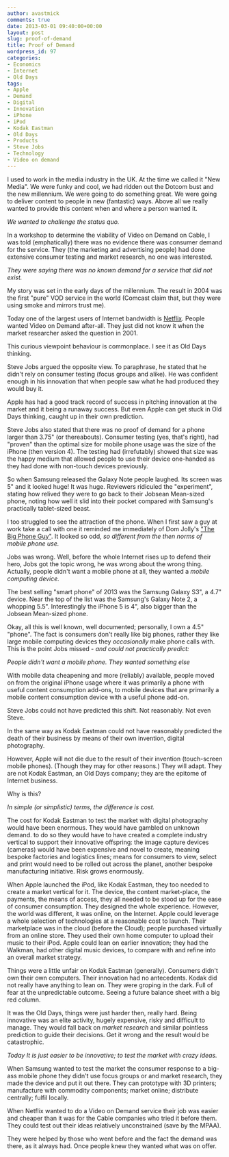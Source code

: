 ```yaml
---
author: avastmick
comments: true
date: 2013-03-01 09:40:00+00:00
layout: post
slug: proof-of-demand
title: Proof of Demand
wordpress_id: 97
categories:
- Economics
- Internet
- Old Days
tags:
- Apple
- Demand
- Digital
- Innovation
- iPhone
- iPod
- Kodak Eastman
- Old Days
- Products
- Steve Jobs
- Technology
- Video on demand
---
```


I used to work in the media industry in the UK. At the time we called it "New Media". We were funky and cool, we had ridden out the Dotcom bust and the new millennium. We were going to do something great. We were going to deliver content to people in new (fantastic) ways. Above all we really wanted to provide this content when and where a person wanted it.

_We wanted to challenge the status quo._

In a workshop to determine the viability of Video on Demand on Cable, I was told (emphatically) there was no evidence there was consumer demand for the service. They (the marketing and advertising people) had done extensive consumer testing and market research, no one was interested.

_They were saying there was no known demand for a service that did not exist._

My story was set in the early days of the millennium. The result in 2004 was the first "pure" VOD service in the world (Comcast claim that, but they were using smoke and mirrors trust me).

Today one of the largest users of Internet bandwidth is [Netflix](http://netflix.com). People wanted Video on Demand after-all. They just did not know it when the market researcher asked the question in 2001.

This curious viewpoint behaviour is commonplace. I see it as Old Days thinking.

Steve Jobs argued the opposite view. To paraphrase, he stated that he didn't rely on consumer testing (focus groups and alike). He was confident enough in his innovation that when people saw what he had produced they would buy it.

Apple has had a good track record of success in pitching innovation at the market and it being a runaway success. But even Apple can get stuck in Old Days thinking, caught up in their own prediction.

Steve Jobs also stated that there was no proof of demand for a phone larger than 3.75" (or thereabouts). Consumer testing (yes, that's right), had "proven" than the optimal size for mobile phone usage was the size of the iPhone (then version 4). The testing had (irrefutably) showed that size was the happy medium that allowed people to use their device one-handed as they had done with non-touch devices previously.

So when Samsung released the Galaxy Note people laughed. Its screen was 5" and it looked huge! It was huge. Reviewers ridiculed the "experiment", stating how relived they were to go back to their Jobsean Mean-sized phone, noting how well it slid into their pocket compared with Samsung's practically tablet-sized beast.

I too struggled to see the attraction of the phone. When I first saw a guy at work take a call with one it reminded me immediately of Dom Jolly's ["The Big Phone Guy"](http://m.youtube.com/#/watch?v=27aVPqpnL7Y&desktop_uri=%2Fwatch%3Fv%3D27aVPqpnL7Y&gl=GB). It looked so odd, _so different from the then norms of mobile phone use._

Jobs was wrong. Well, before the whole Internet rises up to defend their hero, Jobs got the topic wrong, he was wrong about the wrong thing. Actually, people didn't want a mobile phone at all, they wanted a _mobile computing device._

The best selling "smart phone" of 2013 was the Samsung Galaxy S3", a 4.7" device. Near the top of the list was the Samsung's Galaxy Note 2, a whopping 5.5". Interestingly the iPhone 5 is 4", also bigger than the Jobsean Mean-sized phone.

Okay, all this is well known, well documented; personally, I own a 4.5" "phone". The fact is consumers don't really like big phones, rather they like large mobile computing devices they _occasionally_ make phone calls with. This is the point Jobs missed - _and could not practically predict:_

_People didn't want a mobile phone. They wanted something else_

With mobile data cheapening and more (reliably) available, people moved on from the original iPhone usage where it was primarily a phone with useful content consumption add-ons, to mobile devices that are primarily a mobile content consumption device with a useful phone add-on.

Steve Jobs could not have predicted this shift. Not reasonably. Not even Steve.

In the same way as Kodak Eastman could not have reasonably predicted the death of their business by means of their own invention, digital photography.

However, Apple will not die due to the result of their invention (touch-screen mobile phones). (Though they may for other reasons.) They will adapt. They are not Kodak Eastman, an Old Days company; they are the epitome of Internet business.

Why is this?

_In simple (or simplistic) terms, the difference is cost._

The cost for Kodak Eastman to test the market with digital photography would have been enormous. They would have gambled on unknown demand. to do so they would have to have created a complete industry vertical to support their innovative offspring: the image capture devices (cameras) would have been expensive and novel to create, meaning bespoke factories and logistics lines; means for consumers to view, select and print would need to be rolled out across the planet, another bespoke manufacturing initiative. Risk grows enormously.

When Apple launched the iPod, like Kodak Eastman, they too needed to create a market vertical for it. The device, the content market-place, the payments, the means of access, they all needed to be stood up for the ease of consumer consumption. They designed the whole experience. However, the world was different, it was online, on the Internet. Apple could leverage a whole selection of technologies at a reasonable cost to launch. Their marketplace was in the cloud (before the Cloud); people purchased virtually from an online store. They used their own home computer to upload their music to their iPod. Apple could lean on earlier innovation; they had the Walkman, had other digital music devices, to compare with and refine into an overall market strategy.

Things were a little unfair on Kodak Eastman (generally). Consumers didn't own their own computers. Their innovation had no antecedents. Kodak did not really have anything to lean on. They were groping in the dark. Full of fear at the unpredictable outcome. Seeing a future balance sheet with a big red column.

It was the Old Days, things were just harder then, really hard. Being innovative was an elite activity, hugely expensive, risky and difficult to manage. They would fall back on _market research_ and similar pointless prediction to guide their decisions. Get it wrong and the result would be catastrophic.

_Today It is just easier to be innovative; to test the market with crazy ideas._

When Samsung wanted to test the market the consumer response to a big-ass mobile phone they didn't use focus groups or and market research, they made the device and put it out there. They can prototype with 3D printers; manufacture with commodity components; market online; distribute centrally; fulfil locally.

When Netflix wanted to do a Video on Demand service their job was easier and cheaper than it was for the Cable companies who tried it before them. They could test out their ideas relatively unconstrained (save by the MPAA).

They were helped by those who went before and the fact the demand was there, as it always had. Once people knew they wanted what was on offer.
